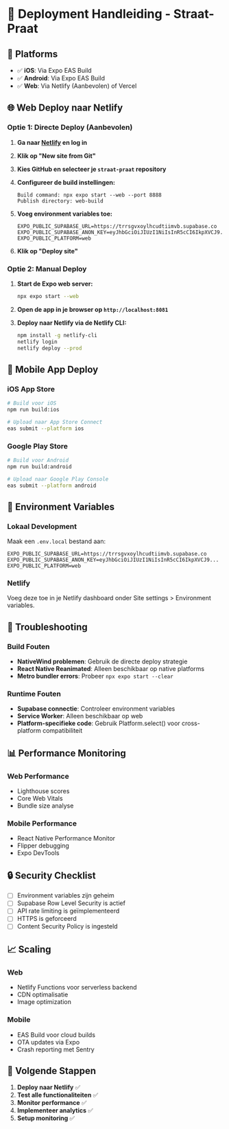 # 🚀 Deployment Handleiding - Straat-Praat

## 📱 **Platforms**
- ✅ **iOS**: Via Expo EAS Build
- ✅ **Android**: Via Expo EAS Build  
- ✅ **Web**: Via Netlify (Aanbevolen) of Vercel

## 🌐 **Web Deploy naar Netlify**

### **Optie 1: Directe Deploy (Aanbevolen)**

1. **Ga naar [Netlify](https://netlify.com) en log in**

2. **Klik op "New site from Git"**

3. **Kies GitHub en selecteer je `straat-praat` repository**

4. **Configureer de build instellingen:**
   ```
   Build command: npx expo start --web --port 8888
   Publish directory: web-build
   ```

5. **Voeg environment variables toe:**
   ```
   EXPO_PUBLIC_SUPABASE_URL=https://trrsgvxoylhcudtiimvb.supabase.co
   EXPO_PUBLIC_SUPABASE_ANON_KEY=eyJhbGciOiJIUzI1NiIsInR5cCI6IkpXVCJ9...
   EXPO_PUBLIC_PLATFORM=web
   ```

6. **Klik op "Deploy site"**

### **Optie 2: Manual Deploy**

1. **Start de Expo web server:**
   ```bash
   npx expo start --web
   ```

2. **Open de app in je browser op `http://localhost:8081`**

3. **Deploy naar Netlify via de Netlify CLI:**
   ```bash
   npm install -g netlify-cli
   netlify login
   netlify deploy --prod
   ```

## 📱 **Mobile App Deploy**

### **iOS App Store**
```bash
# Build voor iOS
npm run build:ios

# Upload naar App Store Connect
eas submit --platform ios
```

### **Google Play Store**
```bash
# Build voor Android
npm run build:android

# Upload naar Google Play Console
eas submit --platform android
```

## 🔧 **Environment Variables**

### **Lokaal Development**
Maak een `.env.local` bestand aan:
```env
EXPO_PUBLIC_SUPABASE_URL=https://trrsgvxoylhcudtiimvb.supabase.co
EXPO_PUBLIC_SUPABASE_ANON_KEY=eyJhbGciOiJIUzI1NiIsInR5cCI6IkpXVCJ9...
EXPO_PUBLIC_PLATFORM=web
```

### **Netlify**
Voeg deze toe in je Netlify dashboard onder Site settings > Environment variables.

## 🚨 **Troubleshooting**

### **Build Fouten**
- **NativeWind problemen**: Gebruik de directe deploy strategie
- **React Native Reanimated**: Alleen beschikbaar op native platforms
- **Metro bundler errors**: Probeer `npx expo start --clear`

### **Runtime Fouten**
- **Supabase connectie**: Controleer environment variables
- **Service Worker**: Alleen beschikbaar op web
- **Platform-specifieke code**: Gebruik Platform.select() voor cross-platform compatibiliteit

## 📊 **Performance Monitoring**

### **Web Performance**
- Lighthouse scores
- Core Web Vitals
- Bundle size analyse

### **Mobile Performance**
- React Native Performance Monitor
- Flipper debugging
- Expo DevTools

## 🔒 **Security Checklist**

- [ ] Environment variables zijn geheim
- [ ] Supabase Row Level Security is actief
- [ ] API rate limiting is geïmplementeerd
- [ ] HTTPS is geforceerd
- [ ] Content Security Policy is ingesteld

## 📈 **Scaling**

### **Web**
- Netlify Functions voor serverless backend
- CDN optimalisatie
- Image optimization

### **Mobile**
- EAS Build voor cloud builds
- OTA updates via Expo
- Crash reporting met Sentry

## 🎯 **Volgende Stappen**

1. **Deploy naar Netlify** ✅
2. **Test alle functionaliteiten** ✅
3. **Monitor performance** ✅
4. **Implementeer analytics** ✅
5. **Setup monitoring** ✅
